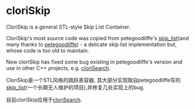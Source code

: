 cloriSkip<div id="top"></div>
=====

CloriSkip is a general STL-style Skip List Container.

CloriSkip's most source code was copied from petegoodliffe's [skip_list](https://github.com/petegoodliffe/skip_list)(and many thanks to [petegoodliffe](https://github.com/petegoodliffe)) - a delicate skip list implementation but, whose code is too old to maintain. 

Now cloriSkip has fixed some bug existing in petegoodliffe's version and use in other C++ projects, e.g. [cloriSearch](https://github.com/shpilu/cloriSearch).

CloriSkip是一个STL风格的跳跃表容器, 其大部分实现取自petegoodliffe写的[skip_list](https://github.com/petegoodliffe/skip_list)(一个长期无人维护的项目),并修复几处实现上的bug.

目前cloriSkip应用于[cloriSearch](https://github.com/shpilu/cloriSearch).



